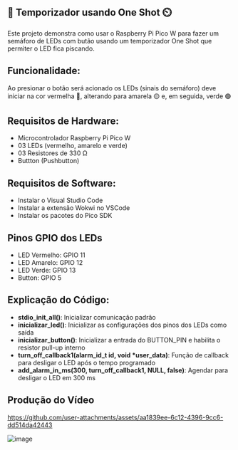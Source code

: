 ## 🚦 Temporizador usando One Shot ⏲️
Este projeto demonstra como usar o Raspberry Pi Pico W para fazer um semáforo de LEDs com butão usando um temporizador One Shot
que permiter o LED fica piscando.
## Funcionalidade:
Ao presionar o botão será acionado os LEDs (sinais do semáforo) deve iniciar na cor vermelha 🔴, alterando para amarela 🟡 e, em seguida, verde 🟢
## Requisitos de Hardware:
- Microcontrolador Raspberry Pi Pico W
- 03 LEDs (vermelho, amarelo e verde)
- 03 Resistores de 330 Ω
- Buttton (Pushbutton)
## Requisitos de Software:
- Instalar o Visual Studio Code
- Instalar a extensão Wokwi no VSCode
- Instalar os pacotes do Pico SDK
## Pinos GPIO dos LEDs
- LED Vermelho: GPIO 11
- LED Amarelo: GPIO 12
- LED Verde: GPIO 13
- Button: GPIO 5
## Explicação do Código:
- **stdio_init_all()**: Inicializar comunicação padrão
- **inicializar_led()**: Inicializar as configurações dos pinos dos LEDs como saída
- **inicializar_button()**: Inicializar a entrada do BUTTON_PIN e habilita o resistor pull-up interno
- **turn_off_callback1(alarm_id_t id, void *user_data)**: Função de callback para desligar o LED após o tempo programado
- **add_alarm_in_ms(300, turn_off_callback1, NULL, false)**: Agendar para desligar o LED em 300 ms
## Produção do Vídeo

https://github.com/user-attachments/assets/aa1839ee-6c12-4396-9cc6-dd514da42443


![image](https://github.com/user-attachments/assets/1e7ff3f0-080c-4b58-a68e-2762ef6c1719)




